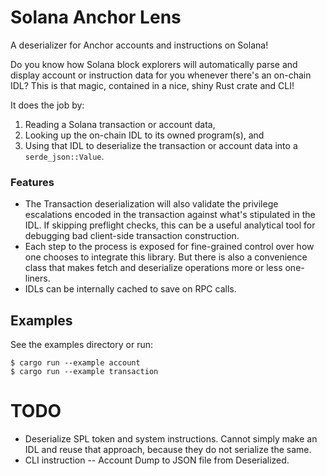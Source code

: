 # Solana Anchor Lens
A deserializer for Anchor accounts and instructions on Solana!

Do you know how Solana block explorers will automatically parse 
and display account or instruction data for you whenever
there's an on-chain IDL?
This is that magic, contained in a nice, shiny Rust crate and CLI!

It does the job by:

1. Reading a Solana transaction or account data,
2. Looking up the on-chain IDL to its owned program(s), and
3. Using that IDL to deserialize the transaction or account data into a `serde_json::Value`.

### Features
- The Transaction deserialization will also validate the privilege escalations encoded
in the transaction against what's stipulated in the IDL. If skipping preflight checks,
this can be a useful analytical tool for debugging bad client-side transaction construction.
- Each step to the process is exposed for fine-grained control over how one chooses to integrate
this library. But there is also a convenience class that makes fetch and deserialize operations
more or less one-liners.
- IDLs can be internally cached to save on RPC calls.

## Examples
See the examples directory or run:

```
$ cargo run --example account
$ cargo run --example transaction
```

# TODO
- Deserialize SPL token and system instructions. Cannot simply make an IDL and reuse that approach, because they do not serialize the same.
- CLI instruction -- Account Dump to JSON file from Deserialized.
